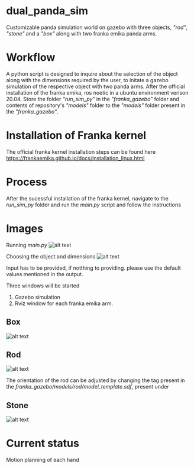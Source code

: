 # dual_panda_sim
Customizable panda simulation world on gazebo with three objects, *"rod"*, *"stone"* and a *"box"* along with two franka emika panda arms. 

# Workflow

A python script is designed to inquire about the selection of the object along with the dimensions required by the user, to initate a gazebo simulation of the respective object with two panda arms. After the official installation of the franka emika, ros noetic in a ubuntu environment verison 20.04. Store the folder *"run_sim_py"* in the *"franka_gazebo"* folder and contents of repository's *"models"* folder to the *"models"* folder present in the *"franka_gazebo"*.

# Installation of Franka kernel

The official franka kernel installation steps can be found here https://frankaemika.github.io/docs/installation_linux.html

# Process

After the sucessful installation of the franka kernel, navigate to the *run_sim_py* folder and run the *main.py* script and follow the instructions


# Images 

Running *main.py*
![alt text](https://github.com/aakarsh1011/dual_panda_sim/blob/images/python_script1.png "Initiating the python scrpt")

Choosing the object and dimensions
![alt text](https://github.com/aakarsh1011/dual_panda_sim/blob/images/python_script2.png "Choosing the object and dimensions")

Input has to be provided, if notthing to providing. please use the default values mentioned in the output.

Three windows will be started
1. Gazebo simulation
2. Rviz window for each franka emika arm. 

## Box
![alt text](https://github.com/aakarsh1011/dual_panda_sim/blob/images/box.png "box")

## Rod
![alt text](https://github.com/aakarsh1011/dual_panda_sim/blob/images/rod.png "rod")

The orientation of the rod can be adjusted by changing the *<pose>* tag present in the *franka_gazebo/models/rod/model_template.sdf*, present under *<link name='link'>*

## Stone
![alt text](https://github.com/aakarsh1011/dual_panda_sim/blob/images/stone.png "stone")


# Current status
Motion planning of each hand 
